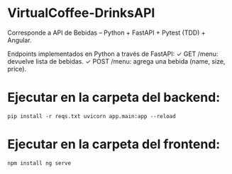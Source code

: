 # VirtualCoffee-DrinksAPI

Corresponde a API de Bebidas – Python + FastAPI + Pytest (TDD) + Angular.

Endpoints implementados en Python a través de FastAPI:
✓ GET /menu: devuelve lista de bebidas.
✓ POST /menu: agrega una bebida (name, size, price).

# Ejecutar en la carpeta del backend:
`pip install -r reqs.txt
uvicorn app.main:app --reload`

# Ejecutar en la carpeta del frontend:
`npm install
ng serve`
